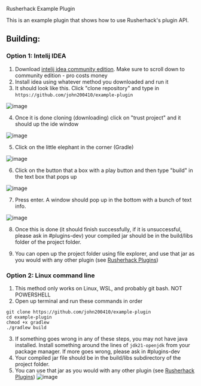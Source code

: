  Rusherhack Example Plugin

This is an example plugin that shows how to use Rusherhack's plugin API. 

## Building:

### Option 1: Intelij IDEA
1. Download [intelij idea community edition](https://www.jetbrains.com/idea/download). Make sure to scroll down to community edition - pro costs money
2. Install idea using whatever method you downloaded and run it
3. It should look like this. Click "clone repository" and type in `https://github.com/john200410/example-plugin`

![image](https://github.com/user-attachments/assets/8fc7803a-423d-4d54-8022-98b0543e4817)

4. Once it is done cloning (downloading) click on "trust project" and it should up the ide window

![image](https://github.com/user-attachments/assets/8fc7803a-423d-4d54-8022-98b0543e4817)

5. Click on the little elephant in the corner (Gradle)

![image](https://github.com/user-attachments/assets/7f65b23e-42ce-4a36-b185-e235860c5220)

6. Click on the button that a box with a play button and then type "build" in the text box that pops up

![image](https://github.com/user-attachments/assets/f53ada2a-0e4f-4617-af26-5c2d4b680858)

7. Press enter. A window should pop up in the bottom with a bunch of text info.

![image](https://github.com/user-attachments/assets/e1679529-06ee-40f4-94fd-044ad09276f1)

8. Once this is done (it should finish successfully, if it is unsuccessful, please ask in #plugins-dev) your compiled jar should be in the build/libs folder of the project folder. 

9. You can open up the project folder using file explorer, and use that jar as you would with any other plugin (see [Rusherhack Plugins](https://github.com/RusherDevelopment/rusherhack-plugins/blob/main/README.md))

   
### Option 2: Linux command line

1. This method only works on Linux, WSL, and probably git bash. NOT POWERSHELL
2. Open up terminal and run these commands in order
```
git clone https://github.com/john200410/example-plugin
cd example-plugin
chmod +x gradlew
./gradlew build
```
3. If something goes wrong in any of these steps, you may not have java installed. Install something around the lines of `jdk21-openjdk` from your package manager. If more goes wrong, please ask in #plugins-dev
4. Your compiled jar file should be in the build/libs subdirectory of the project folder.
5. You can use that jar as you would with any other plugin (see [Rusherhack Plugins](https://github.com/RusherDevelopment/rusherhack-plugins/blob/main/README.md))
![image](https://github.com/user-attachments/assets/470b84fd-10c4-48fc-827c-c88c6d635ab2)
